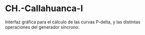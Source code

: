 # CH.-Callahuanca-I
Interfaz gráfica para el cálculo de las curvas P-delta, y las distintas operaciones del generador síncrono.
